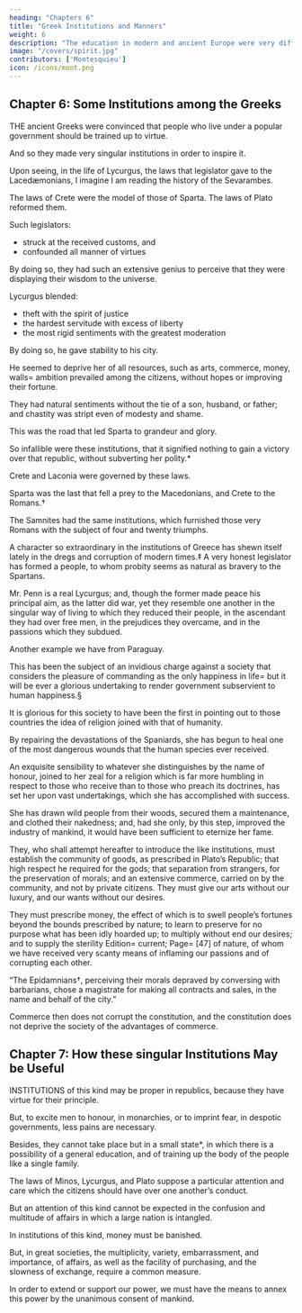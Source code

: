 ```yaml
---
heading: "Chapters 6"
title: "Greek Institutions and Manners"
weight: 6
description: "The education in modern and ancient Europe were very different"
image: "/covers/spirit.jpg"
contributors: ['Montesquieu']
icon: /icons/mont.png
---
```




## Chapter 6: Some Institutions among the Greeks

THE ancient Greeks were convinced that people who live under a popular government should be trained up to virtue. 

And so they made very singular institutions in order to inspire it. 

Upon seeing, in the life of Lycurgus, the laws that legislator gave to the Lacedæmonians, I imagine I am reading the history of the Sevarambes. 

The laws of Crete were the model of those of Sparta. The laws of Plato reformed them.

Such legislators:
- struck at the received customs, and
- confounded all manner of virtues 

By doing so, they had such an extensive genius to perceive that they were displaying their wisdom to the universe.

Lycurgus blended:
- theft with the spirit of justice
- the hardest servitude with excess of liberty
- the most rigid sentiments with the greatest moderation

By doing so, he gave stability to his city.

He seemed to deprive her of all resources, such as arts, commerce, money, walls=  ambition prevailed among the citizens, without hopes or improving their fortune. 

They had natural sentiments without the tie of a son, husband, or father; and chastity was stript even of modesty and shame. 

This was the road that led Sparta to grandeur and glory. 

So infallible were these institutions, that it signified nothing to gain a victory over that republic, without subverting her polity.*

Crete and Laconia were governed by these laws. 

Sparta was the last that fell a prey to the Macedonians, and Crete to the Romans.† 

The Samnites had the same institutions, which furnished those very Romans with the subject of four and twenty triumphs.

A character so extraordinary in the institutions of Greece has shewn itself lately in the dregs and corruption of modern times.‡ A very honest legislator has formed a people, to whom probity seems as natural as bravery to the Spartans. 

Mr. Penn is a real Lycurgus; and, though the former made peace his principal aim, as the latter did war, yet they resemble one another in the singular way of living to which they reduced their people, in the ascendant they had over free men, in the prejudices they overcame, and in the passions which they subdued.

Another example we have from Paraguay. 

This has been the subject of an invidious charge against a society that considers the pleasure of commanding as the only happiness in life=  but it will be ever a glorious undertaking to render government subservient to human happiness.§

It is glorious for this society to have been the first in pointing out to those countries the idea of religion joined with that of humanity. 

By repairing the devastations of the Spaniards, she has begun to heal one of the most dangerous wounds that the human species ever received.

An exquisite sensibility to whatever she distinguishes by the name of honour, joined to her zeal for a religion which is far more humbling in respect to those who receive than to those who preach its doctrines, has set her upon vast undertakings, which she has accomplished with success. 

She has drawn wild people from their woods, secured them a maintenance, and clothed their nakedness; and, had she only, by this step, improved the industry of mankind, it would have been sufficient to eternize her fame.

They, who shall attempt hereafter to introduce the like institutions, must establish the community of goods, as prescribed in Plato’s Republic; that high respect he required for the gods; that separation from strangers, for the preservation of morals; and an extensive commerce, carried on by the community, and not by private citizens. They must give our arts without our luxury, and our wants without our desires.

They must prescribe money, the effect of which is to swell people’s fortunes beyond the bounds prescribed by nature; to learn to preserve for no purpose what has been idly hoarded up; to multiply without end our desires; and to supply the sterility Edition=  current; Page=  [47] of nature, of whom we have received very scanty means of inflaming our passions and of corrupting each other.

“The Epidamnians†, perceiving their morals depraved by conversing with barbarians, chose a magistrate for making all contracts and sales, in the name and behalf of the city.” 

Commerce then does not corrupt the constitution, and the constitution does not deprive the society of the advantages of commerce.



## Chapter 7: How these singular Institutions May be Useful

INSTITUTIONS of this kind may be proper in republics, because they have virtue for their principle. 

But, to excite men to honour, in monarchies, or to imprint fear, in despotic governments, less pains are necessary.

Besides, they cannot take place but in a small state*, in which there is a possibility of a general education, and of training up the body of the people like a single family.

The laws of Minos, Lycurgus, and Plato suppose a particular attention and care which the citizens should have over one another’s conduct. 

But an attention of this kind cannot be expected in the confusion and multitude of affairs in which a large nation is intangled.

In institutions of this kind, money must be banished. 

But, in great societies, the multiplicity, variety, embarrassment, and importance, of affairs, as well as the facility of purchasing, and the slowness of exchange, require a common measure. 

In order to extend or support our power, we must have the means to annex this power by the unanimous consent of mankind.

